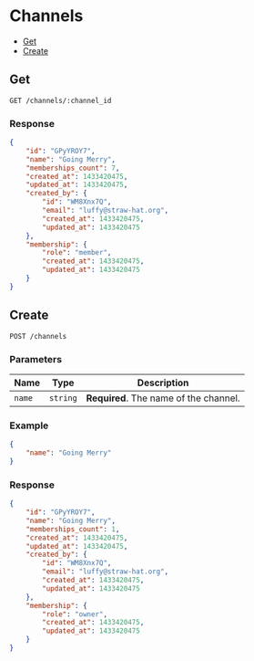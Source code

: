 # Channels

* [Get](#get)
* [Create](#create)

## Get

```
GET /channels/:channel_id
```

### Response

```json
{
    "id": "GPyYROY7",
    "name": "Going Merry",
    "memberships_count": 7,
    "created_at": 1433420475,
    "updated_at": 1433420475,
    "created_by": {
        "id": "WM8Xnx7Q",
        "email": "luffy@straw-hat.org",
        "created_at": 1433420475,
        "updated_at": 1433420475
    },
    "membership": {
        "role": "member",
        "created_at": 1433420475,
        "updated_at": 1433420475
    }
}
```

## Create

```
POST /channels
```

### Parameters

| Name     | Type       | Description                            |
| -------- | ---------- | -------------------------------------- |
| `name`   | `string`   | **Required**. The name of the channel. |

### Example

```json
{
    "name": "Going Merry"
}
```

### Response

```json
{
    "id": "GPyYROY7",
    "name": "Going Merry",
    "memberships_count": 1,
    "created_at": 1433420475,
    "updated_at": 1433420475,
    "created_by": {
        "id": "WM8Xnx7Q",
        "email": "luffy@straw-hat.org",
        "created_at": 1433420475,
        "updated_at": 1433420475
    },
    "membership": {
        "role": "owner",
        "created_at": 1433420475,
        "updated_at": 1433420475
    }
}
```
